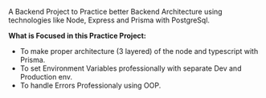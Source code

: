 A Backend Project to Practice better Backend Architecture using
technologies like Node, Express and Prisma with PostgreSql.

**What is Focused in this Practice Project:**

 - To make proper architecture (3 layered) of the node and typescript with Prisma.
 - To set Environment Variables professionally with separate Dev and Production env.
 - To handle Errors Professionaly using OOP.
